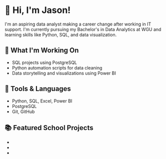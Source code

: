 # 👋 Hi, I'm Jason!

I'm an aspiring data analyst making a career change after working in IT support. I'm currently pursuing my Bachelor's in Data Analytics at WGU and learning skills like Python, SQL, and data visualization.

## 💼 What I'm Working On
- SQL projects using PostgreSQL
- Python automation scripts for data cleaning
- Data storytelling and visualizations using Power BI

## 🧰 Tools & Languages
- Python, SQL, Excel, Power BI
- PostgreSQL
- Git, GitHub

## 📚 Featured School Projects
- 
- 
- 
